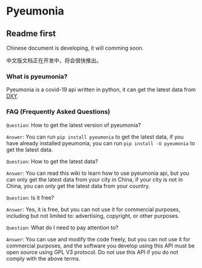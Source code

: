 # Pyeumonia

## Readme first

<!--
Chinese user please visit [this page](https://pyeumonia.icu/zh-CN/README.md)

国内用户请访问 [这个页面](https://pyeumonia.icu/zh-CN/README.md)
 -->

Chinese document is developing, it will comming soon.

中文版文档正在开发中，将会很快推出。

### What is pyeumonia?

Pyeumonia is a covid-19 api written in python, it can get the latest data from [DXY](https://ncov.dxy.cn/ncovh5/view/en_pneumonia?from=dxy&source=&link=&share=).

### FAQ (Frequently Asked Questions)

`Question`: How to get the latest version of pyeumonia?

`Answer`: You can run `pip install pyeumonia` to get the latest data, if you have already installed pyeumonia, you can run `pip install -U pyeumonia` to get the latest data.

`Question`: How to get the latest data?

`Answer`: You can read this wiki to learn how to use pyeumonia api, but you can only get the latest data from your city in China, if your city is not in China, you can only get the latest data from your country.

`Question`: Is it free?

`Answer`: Yes, it is free, but you can not use it for commercial purposes, including but not limited to: advertising, copyright, or other purposes.

`Question`: What do I need to pay attention to?

`Answer`: You can use and modify the code freely, but you can not use it for commercial purposes, and the software you develop using this API must be open source using GPL V3 protocol. Do not use this API if you do not comply with the above terms.

###
